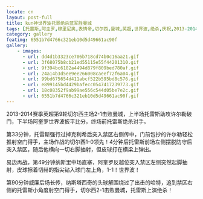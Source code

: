 ```yaml
---
locate: cn
layout: post-full
title: kun神世界波托哥绝杀蓝军胜曼城
tags: [托雷斯,阿圭罗,穆里尼奥,表情帝,切尔西,曼城,英超,世界波,绝杀,庆祝,2013-2014]
category: gallery
featimg: 6551b7d4766c321eb10d5d49661ac90f
gallery:
    - images:
      - url: dd4d1b3323ce706b718cd74b0c16aa21.gif
      - url: 3f68075b8cb21ed55115e55f44201310.gif
      - url: 9f394bc6182a4494d879f809bed780af.gif
      - url: 24a14b3d5ee9ee266008caeef72f6a04.gif
      - url: 99bd675654d411abcf522b595bd8c576.gif
      - url: e899145bd4429bafecc0547417239773.gif
      - url: 18c08352f9ab99ae556c544d05be7e2c.gif
      - url: 6551b7d4766c321eb10d5d49661ac90f.gif
---
```


2013-2014赛季英超第9轮切尔西主场2-1击败曼城，上半场托雷斯助攻许尔勒破门，下半场阿奎罗世界波扳平比分，终场前托雷斯绝杀对手。

第33分钟，托雷斯强行过掉克利希后突入禁区右侧传中，门前包抄的许尔勒轻松推射空门得手，主场作战的切尔西1-0领先！4分钟后托雷斯前场左侧摆脱防守后突入禁区，随后他横向一切右脚抽射，但皮球打在横梁上弹出。

易边再战，第49分钟纳斯里中场直塞，阿奎罗反越位突入禁区左侧突然起脚抽射，皮球擦着切赫的指尖钻入球门左上角，1-1！世界波！

第90分钟威廉后场长传，纳斯塔西奇的头球解围绕过了出击的哈特，追到禁区右侧的托雷斯小角度射空门得手，切尔西2-1击败曼城，托雷斯上演绝杀！